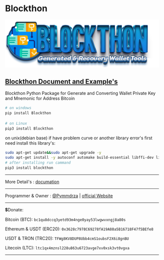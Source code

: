 # Blockthon

![](https://github.com/Blockthon/Blockthon/blob/main/media/Header.png)

## [Blockthon Document and Example's](https://github.com/Blockthon/Blockthon)

Blockthon Python Package for Generate and Converting Wallet Private Key and Mnemonic for Address Bitcoin

```bash
# on windows
pip install Blockthon

# on Linux
pip3 install Blockthon
```

on unix(debian base) if have problem curve or another library error's first need install this library's:
```bash
sudo apt-get update&&sudo apt-get upgrade -y
sudo apt-get install -y autoconf automake build-essential libffi-dev libtool pkg-config python3-dev
# after installing run cammand 
pip3 install blockthon
```

---


More Detail's : [documation](https://blockthon.gitbook.io/blockthon)

---

Programmer & Owner : [@Pymmdrza](https://github.com/Pymmdrza) | [official Website](https://mmdrza.com)

---
💲Donate:

Bitcoin (BTC): `bc1qu8dccq3yetd93m4nge0yay53lwgwvxngj8a80s`

Ethereum & USDT (ERC20): `0x3628c7978C69278fA19A88a5B16718F47f5BEfe8`

USDT & TRON (TRC20): `TFWg8KV8DUP8Ubb4cmS1oubsF2X6i8gnBU`

Litecoin (LTC): `ltc1qx4mznsl228u863u6723avge7xv0xsk3vt0vgxa`



---

